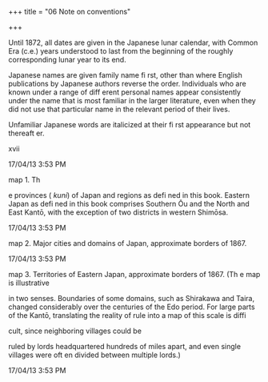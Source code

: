 +++
title = "06 Note on conventions"

+++

Until 1872, all dates are given in the Japanese lunar calendar, with Common Era \(c.e.\) years understood to last from the beginning of the roughly corresponding lunar year to its end. 

Japanese names are given family name fi rst, other than where English publications by Japanese authors reverse the order. Individuals who are known under a range of diff erent personal names appear consistently under the name that is most familiar in the larger literature, even when they did not use that particular name in the relevant period of their lives. 

Unfamiliar Japanese words are italicized at their fi rst appearance but not thereaft er. 

xvii

 

17/04/13 3:53 PM



map 1. Th

e provinces \( *kuni*\) of Japan and regions as defi ned in this book. Eastern Japan as defi ned in this book comprises Southern Ōu and the North and East Kantō, with the exception of two districts in western Shimōsa. 

 

17/04/13 3:53 PM



map 2. Major cities and domains of Japan, approximate borders of 1867. 

 

17/04/13 3:53 PM



map 3. Territories of Eastern Japan, approximate borders of 1867. \(Th e map is illustrative 

in two senses. Boundaries of some domains, such as Shirakawa and Taira, changed considerably over the centuries of the Edo period. For large parts of the Kantō, translating the reality of rule into a map of this scale is diffi

cult, since neighboring villages could be 

ruled by lords headquartered hundreds of miles apart, and even single villages were oft en divided between multiple lords.\)

 

17/04/13 3:53 PM